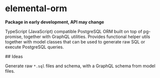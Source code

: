 # elemental-orm

**Package in early development, API may change**

TypeScript (JavaScript) compatible PostgreSQL ORM built on top of pg-promise, together with GraphQL utilities. Provides functional helper utils together with model classes that can be used to generate raw SQL or execute PostgreSQL queries.

## Ideas

Generate raw `*.sql` files and schema, with a GraphQL schema from model files.
